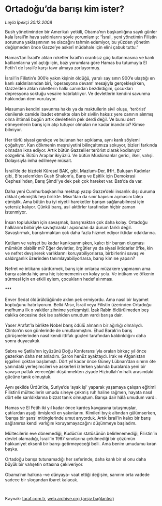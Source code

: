 # Ortadoğu’da barışı kim ister?

*Leyla İpekçi 30.12.2008*

<div class="taraf_structure_2col_1zq">
<div class="margen_n">



 <p>Bush yönetiminden bir Amerikalı yetkili, Obama’nın başkanlığına sayılı günler kala İsrail’in hava saldırılarını şöyle yorumlamış: “İsrail, yeni yönetimin Filistin sorununa yaklaşımının ne olacağını tahmin edemiyor, bu yüzden yönetim değişmeden önce Gazze’ye askerî müdahale için elini çabuk tuttu.” <br/><br/>Hamas’tan İsrail’e atılan roketler İsrail’in orantısız güç kullanmasına ve kanlı katliamlarına yol açtığı için, bazı yorumlara göre Hamas bu tutumuyla El Fetih’i de İsrail’e karşı tavır almaya zorluyormuş. <br/><br/>İsrail’in Filistin’e 300’e yakın kişinin öldüğü, yaralı sayısının 900’e ulaştığı en kanlı saldırılarından biri, ‘operasyona devam’ mesajıyla gerçekleşirken, Gazze’den atılan roketlerin halkı canından bezdirdiğini, çocukları depresyona soktuğu vesaire hatırlatılıyor. Ve devletlerin kendini savunma hakkından dem vuruluyor. <br/><br/>Masumun kendini savunma hakkı ya da maktullerin sivil oluşu, ‘terörist’ denilerek camide ibadet etmekte olan bir sivilin haksız yere canının alınmış olma ihtimali bugün artık devletlerin pek derdi değil. Ve bunu dert etmeyenlerin barış için atıp tutuyor olmaları ne kadar inandırıcı? Kimse bilmiyor. <br/><br/>Her türlü siyasi gerekçe ve bulunan her açıklama, aynı kanlı söylemi çoğaltıyor. Kan dökmenin meşruiyetini bilinçaltımıza sokuyor, bizleri farkında olmadan ikna ediyor. Artık bütün Gazzeliler terörist olarak kodlanıyor sözgelimi. Bütün Araplar ikiyüzlü. Ve bütün Müslümanlar gerici, ilkel, vahşi. Dolayısıyla imha edilmeye müsait. <br/><br/>İsrail’de de bizdeki Küresel BAK, gibi, Mazlum-Der, IHH, Buluşan Kadınlar gibi, B’teselem’den Gush Shalom’a, Barış ve Eşitlik için Demokrasi Cephesi’nden, Barış Şimdi’ye dek pek çok hareket var. Batı’da da var. <br/><br/>Daha yeni Cumhurbaşkanı’na mektup yazıp Gazze’deki insanlık dışı duruma dikkat çekmiştik hep birlikte. Mısır’dan da sınır kapısını açmasını talep etmiştik. Ama bütün bu iyi niyetli hareketler barışın sağlanabilmesi için yetersiz kalıyor. Çünkü barış, asıl aktörler tarafından hiçbir zaman istenmiyor. <br/><br/>İnsan toplulukları için savaşmak, barışmaktan çok daha kolay. Ortadoğu halklarını birbiriyle savaştıranlar açısından da durum farklı değil. Savaştırmak, barıştırmaktan çok daha fazla hizmet ediyor iktidar odaklarına. <br/><br/>Katliam ve vahşet bu kadar kanıksanmışken, kalıcı bir barışın oluşması mümkün olabilir mi? Eğer devletler, örgütler ya da siyasi iktidarlar öfke, kin ve nefret devşirerek varlıklarını koruyabiliyorlarsa, birbirlerini savaş ve saldırganlık üzerinden tanımlayabiliyorlarsa, barışı kim ne yapsın? <br/><br/>Nefret ve intikamı sürdürmek, barış için onlarca müzakere yapmanın ama barışı aslında hiç ama hiç istememenin en kolay yolu. Ve intikam ve öfkenin sürmesi için en etkili eylem, çocukların hedef alınması. <br/><br/>*** <br/><br/>Enver Sedat öldürüldüğünde aklım pek ermiyordu. Ama nasıl bir kıyamet koptuğunu hatırlıyorum. Belki Mısır, İsrail veya Filistin üzerinden Ortadoğu mefhumu ilk o vakitler zihnime yerleşmişti. İzak Rabin öldürülmeden beş dakika öncesine dek ise sahiden umudum vardı barışa dair. <br/><br/>Yaser Arafat’la birlikte Nobel barış ödülü almanın bir ağırlığı olmalıydı. Clinton’ın son günlerinde de umutlanmıştım. Ehud Barak’ın barış görüşmelerinden nasıl kendi ittifak güçleri tarafından kaldırıldığını daha sonra duyacaktık. <br/><br/>Sabra ve Şatila’nın içyüzünü Doğu Konferansı’yla oraları birkaç yıl önce gezerken daha net anladım. Şaron henüz ayaktaydı. Irak ve Afganistan işgalleri çoktan başlamıştı. Dört yıl kadar önce Güney Lübnan’dan sınırın öte yanındaki yerleşimcileri ve askerleri izlerken yakında buralarda yeni bir savaşın patlak vereceğini düşünmekten ziyade Hizbullah’ın halk arasındaki gücüne tanık olmuştuk. <br/><br/>Aynı şekilde Ürdün’de, Suriye’de ‘ayak işi’ yaparak yaşamaya çalışan eğitimli Filistinli mültecilerin umudu sineye çekmiş ruh haline rağmen, hayata nasıl dört elle sarıldıklarına bizzat tanık olmuştum. Barışa dair hâlâ umudum vardı. <br/><br/>Hamas ve El Fetih iki yıl kadar önce kardeş kavgasına tutuşmuşlar, çatılardan aşağı itmişlerdi en yakınlarını. Kimileri bıyık altından gülümserken, ‘barışa bir şans’ mitinglerinde umut arıyorduk. Artık İsrail’in kalıcı bir barış sağlanırsa kendi varlığını koruyamayacağını düşünmeye başladım. <br/><br/>Mültecilerin eve dönemediği, Kudüs’ün statüsünün belirlenemediği, Filistin’in devlet olamadığı, İsrail’in 1967 sınırlarına çekilmediği bir çözümün hakkaniyet eksenli bir barışı getirmeyeceği belli. Ama benim umudumu kıran başka. <br/><br/>Ortadoğu barışa tutunamadığı her seferinde, daha kanlı bir el onu daha büyük bir vahşetin ortasına çekiveriyor. <br/><br/>Obama’nın halkına –ve dünyaya- vaat ettiği değişim, sanırım orta vadede sadece bir slogandan ibaret kalacak.</p>

<br/>


<div id="taraf_not">
</div>

</div>


</div>

Kaynak: [taraf.com.tr](http://taraf.com.tr:80/makale/3334.htm), [web.archive.org (arşiv bağlantısı)](http://web.archive.org/web/20090131113137/http://taraf.com.tr:80/makale/3334.htm)
